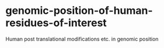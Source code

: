 # genomic-position-of-human-residues-of-interest
Human post translational modifications etc. in genomic position
